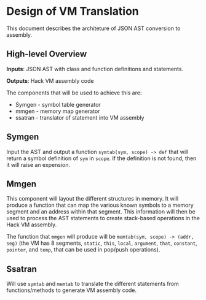 # Design of VM Translation

This document describes the architeture of JSON AST conversion to assembly.

## High-level Overview

**Inputs**: JSON AST with class and function definitions and statements.

**Outputs**: Hack VM assembly code

The components that will be used to achieve this are:

* Symgen - symbol table generator
* mmgen - memory map generator
* ssatran - translator of statement into VM assembly

## Symgen

Input the AST and output a function `symtab(sym, scope) -> def` that will return a symbol definition of `sym` in `scope`.  If the definition is not found, then it will raise an expension.

## Mmgen

This component will layout the different structures in memory.  It will produce a function that can map the various known symbols to a memory segment and an address within that segment.  This information will then be used to process the AST statements to create stack-based operations in the Hack VM assembly.

The function that `mmgen` will produce will be `memtab(sym, scope) -> (addr, seg)` (the VM has 8 segments, `static`, `this`, `local`, `argument`, `that`, `constant`, `pointer`, and `temp`, that can be used in pop/push operations).

## Ssatran

Will use `symtab` and `memtab` to translate the different statements from functions/methods to generate VM assembly code.
